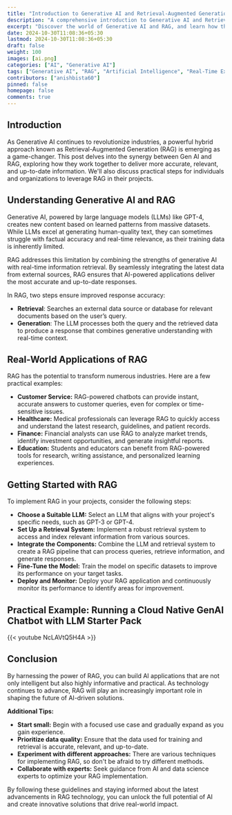 ```yaml
---
title: "Introduction to Generative AI and Retrieval-Augmented Generation (RAG)"
description: "A comprehensive introduction to Generative AI and Retrieval-Augmented Generation (RAG), exploring their applications and real-time examples."
excerpt: "Discover the world of Generative AI and RAG, and learn how these technologies transform content generation with real-world applications."
date: 2024-10-30T11:08:36+05:30
lastmod: 2024-10-30T11:08:36+05:30
draft: false
weight: 100
images: [ai.png]
categories: ["AI", "Generative AI"]
tags: ["Generative AI", "RAG", "Artificial Intelligence", "Real-Time Examples"]
contributors: ["anishbista60"]
pinned: false
homepage: false
comments: true
---
```



## Introduction 

As Generative AI continues to revolutionize industries, a powerful hybrid approach known as Retrieval-Augmented Generation (RAG) is emerging as a game-changer. This post delves into the synergy between Gen AI and RAG, exploring how they work together to deliver more accurate, relevant, and up-to-date information. We'll also discuss practical steps for individuals and organizations to leverage RAG in their projects.

## Understanding Generative AI and RAG

Generative AI, powered by large language models (LLMs) like GPT-4, creates new content based on learned patterns from massive datasets. While LLMs excel at generating human-quality text, they can sometimes struggle with factual accuracy and real-time relevance, as their training data is inherently limited.

RAG addresses this limitation by combining the strengths of generative AI with real-time information retrieval. By seamlessly integrating the latest data from external sources, RAG ensures that AI-powered applications deliver the most accurate and up-to-date responses. 

In RAG, two steps ensure improved response accuracy:
- **Retrieval**: Searches an external data source or database for relevant documents based on the user’s query.
- **Generation**: The LLM processes both the query and the retrieved data to produce a response that combines generative understanding with real-time context.
## Real-World Applications of RAG

RAG has the potential to transform numerous industries. Here are a few practical examples:

* **Customer Service:** RAG-powered chatbots can provide instant, accurate answers to customer queries, even for complex or time-sensitive issues.
* **Healthcare:** Medical professionals can leverage RAG to quickly access and understand the latest research, guidelines, and patient records.
* **Finance:** Financial analysts can use RAG to analyze market trends, identify investment opportunities, and generate insightful reports.
* **Education:** Students and educators can benefit from RAG-powered tools for research, writing assistance, and personalized learning experiences.

## Getting Started with RAG

To implement RAG in your projects, consider the following steps:

- **Choose a Suitable LLM:** Select an LLM that aligns with your project's specific needs, such as GPT-3 or GPT-4.
- **Set Up a Retrieval System:** Implement a robust retrieval system to access and index relevant information from various sources.
- **Integrate the Components:** Combine the LLM and retrieval system to create a RAG pipeline that can process queries, retrieve information, and generate responses.
- **Fine-Tune the Model:** Train the model on specific datasets to improve its performance on your target tasks.
- **Deploy and Monitor:** Deploy your RAG application and continuously monitor its performance to identify areas for improvement.


## Practical Example: Running a Cloud Native GenAI Chatbot with LLM Starter Pack
 {{< youtube NcLAVtQ5H4A >}}


## Conclusion

By harnessing the power of RAG, you can build AI applications that are not only intelligent but also highly informative and practical. As technology continues to advance, RAG will play an increasingly important role in shaping the future of AI-driven solutions. 

**Additional Tips:**

* **Start small:** Begin with a focused use case and gradually expand as you gain experience.
* **Prioritize data quality:** Ensure that the data used for training and retrieval is accurate, relevant, and up-to-date.
* **Experiment with different approaches:** There are various techniques for implementing RAG, so don't be afraid to try different methods.
* **Collaborate with experts:** Seek guidance from AI and data science experts to optimize your RAG implementation. 

By following these guidelines and staying informed about the latest advancements in RAG technology, you can unlock the full potential of AI and create innovative solutions that drive real-world impact.
